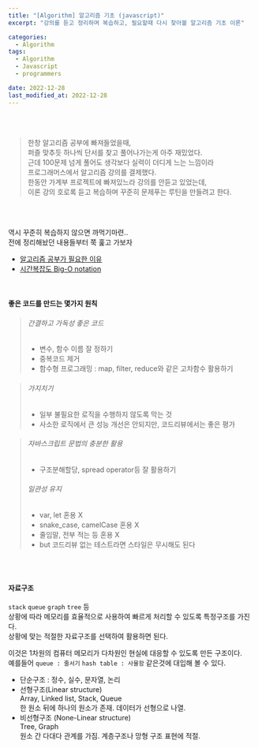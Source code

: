 ```yaml
---
title: "[Algorithm] 알고리즘 기초 (javascript)"
excerpt: "강의를 듣고 정리하며 복습하고, 필요할때 다시 찾아볼 알고리즘 기초 이론"

categories:
  - Algorithm
tags:
  - Algorithm
  - Javascript
  - programmers

date: 2022-12-28
last_modified_at: 2022-12-28
---
```


<br>
<br>

> 한창 알고리즘 공부에 빠져들었을때,<br>
> 퍼즐 맞추듯 하나씩 단서를 찾고 풀어나가는게 아주 재밌었다.<br>
> 근데 100문제 넘게 풀어도 생각보다 실력이 더디게 느는 느낌이라<br>
> 프로그래머스에서 알고리즘 강의를 결제했다.<br>
> 한동안 가계부 프로젝트에 빠져있느라 강의를 안듣고 있었는데,<br>
> 이론 강의 호로록 듣고 복습하며 꾸준히 문제푸는 루틴을 만들려고 한다.

<br>
<br>

역시 꾸준히 복습하지 않으면 까먹기마련..<br>
전에 정리해놨던 내용들부터 쭉 훑고 가보자

- [알고리즘 공부가 필요한 이유]
- [시간복잡도 Big-O notation]

<br>

#### 좋은 코드를 만드는 몇가지 원칙

> ###### 간결하고 가독성 좋은 코드
>
> - 변수, 함수 이름 잘 정하기
> - 중복코드 제거
> - 함수형 프로그래밍 : map, filter, reduce와 같은 고차함수 활용하기

> ###### 가지치기
>
> - 일부 불필요한 로직을 수행하지 않도록 막는 것
> - 사소한 로직에서 큰 성능 개선은 안되지만, 코드리뷰에서는 좋은 평가

> ###### 자바스크립트 문법의 충분한 활용
>
> - 구조분해할당, spread operator등 잘 활용하기
>
> ###### 일관성 유지
>
> - var, let 혼용 X
> - snake_case, camelCase 혼용 X
> - 줄임말, 전부 적는 등 혼용 X
> - but 코드리뷰 없는 테스트라면 스타일은 무시해도 된다

<br>
<br>

#### 자료구조

`stack` `queue` `graph` `tree` 등<br>
상황에 따라 메모리를 효율적으로 사용하여 빠르게 처리할 수 있도록 특정구조를 가진다.<br>
상황에 맞는 적절한 자료구조를 선택하여 활용하면 된다.

이것은 1차원의 컴퓨터 메모리가 다차원인 현실에 대응할 수 있도록 만든 구조이다.<br>
예를들어 `queue : 줄서기` `hash table : 사물함` 같은것에 대입해 볼 수 있다.

- 단순구조 : 정수, 실수, 문자열, 논리
- 선형구조(Linear structure)<br>
  Array, Linked list, Stack, Queue<br>
  한 원소 뒤에 하나의 원소가 존재. 데이터가 선형으로 나열.
- 비선형구조 (None-Linear structure)<br>
  Tree, Graph<br>
  원소 간 다대다 관계를 가짐. 계층구조나 망형 구조 표현에 적절.

<br>
<br>

[알고리즘 공부가 필요한 이유]: https://yojessie.github.io/algorithm/post-55/
[시간복잡도 big-o notation]: https://yojessie.github.io/algorithm/post-56/
